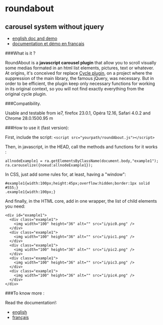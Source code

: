 roundabout
==========

carousel system without jquery
------------------------------

* [english doc and demo](http://simonertel.net/dossiers/roundabout_en.php)
* [documentation et démo en français](http://simonertel.net/dossiers/roundabout.php)

###What is it ?

RoundAbout is a **javascript carousel plugin** that allow you to scroll visually some medias formated in an html list elements, pictures, text or whatever. 
At origins, it's conceived for replace [Cycle plugin](http://jquery.malsup.com/cycle2/demo/carousel.php), on a project where the suppression of the main library, the famous jQuery, was necessary. 
But in order to be efficient, the plugin keep only necessary functions for working in its original context, so you will not find exactly everything from the original cycle plugin.

###Compatibility.

Usable and testable from ie7, firefox 23.0.1, Opéra 12.16, Safari 4.0.2 and Chrome 28.0.1500.95 m 

###How to use it (fast version):

First, include the script:
`<script src="yourpath/roundAbout.js"></script>`

Then, in javascript, in the HEAD, call the methods and functions for it works :

    allnodeExample1 = ra.getElementsByClassName(document.body,"example1");
    ra.carouselize({noeud:allnodeExample1});
  
In CSS, just add some rules for, at least, having a "window":
    
    #example1{width:100px;height:45px;overflow:hidden;border:1px solid #555;}
    .example1{width:100px;}

And finally, in the HTML core, add in one wrapper, the list of child elements you need:

    <div id="example1">
      <div class="example1">
        <img width="100" height="36" alt="" src="i/pic0.png" />
      </div>
      <div class="example1">
    	<img width="100" height="36" alt="" src="i/pic1.png" />
      </div>
      <div class="example1">
    	<img width="100" height="36" alt="" src="i/pic2.png" />
      </div>
      <div class="example1">
    	<img width="100" height="36" alt="" src="i/pic3.png" />
      </div>
      <div class="example1">
    	<img width="100" height="36" alt="" src="i/pic4.png" />
      </div>
    </div>



###To know more :

Read the documentation!:
* [english](http://simonertel.net/dossiers/roundabout_en.php)
* [français](http://simonertel.net/dossiers/roundabout.php)


